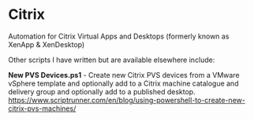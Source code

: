 # Citrix
Automation for Citrix Virtual Apps and Desktops (formerly known as XenApp &amp; XenDesktop)

Other scripts I have written but are available elsewhere include:

**New PVS Devices.ps1** - Create new Citrix PVS devices from a VMware vSphere template and optionally add to a Citrix machine catalogue and delivery group and optionally add to a published desktop. https://www.scriptrunner.com/en/blog/using-powershell-to-create-new-citrix-pvs-machines/
